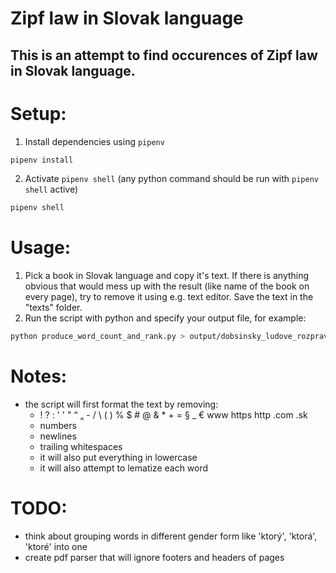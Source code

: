 # Zipf law in Slovak language
## This is an attempt to find occurences of Zipf law in Slovak language.
# 
# Setup:
1. Install dependencies using `pipenv`
```bash
pipenv install
```
2. Activate `pipenv shell` (any python command should be run with `pipenv shell` active)
```bash
pipenv shell
```

# Usage:
1. Pick a book in Slovak language and copy it's text. If there is anything obvious that would mess up with the result (like name of the book on every page), try to remove it using e.g. text editor. Save the text in the "texts" folder.
2. Run the script with python and specify your output file, for example:
```bash
python produce_word_count_and_rank.py > output/dobsinsky_ludove_rozpravky.output
```

# Notes:
- the script will first format the text by removing:
    - ! ? : ' ' " “ „  - / \ ( ) % $ # @ & * + = § _ € www https http .com .sk
    - numbers
    - newlines
    - trailing whitespaces
    - it will also put everything in lowercase
    - it will also attempt to lematize each word

# TODO:
- think about grouping words in different gender form like 'ktorý', 'ktorá', 'ktoré' into one
- create pdf parser that will ignore footers and headers of pages
